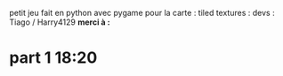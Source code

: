 petit jeu fait en python avec pygame 
pour la carte : tiled
textures : 
devs : Tiago / Harry4129
**merci à :**

   # part 1 18:20